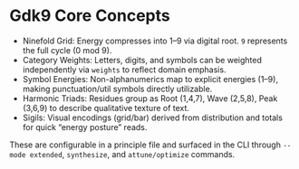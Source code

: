 # Gdk9 Core Concepts

- Ninefold Grid: Energy compresses into 1–9 via digital root. `9` represents the full cycle (0 mod 9).
- Category Weights: Letters, digits, and symbols can be weighted independently via `weights` to reflect domain emphasis.
- Symbol Energies: Non-alphanumerics map to explicit energies (1–9), making punctuation/util symbols directly utilizable.
- Harmonic Triads: Residues group as Root (1,4,7), Wave (2,5,8), Peak (3,6,9) to describe qualitative texture of text.
- Sigils: Visual encodings (grid/bar) derived from distribution and totals for quick “energy posture” reads.

These are configurable in a principle file and surfaced in the CLI through `--mode extended`, `synthesize`, and `attune/optimize` commands.

